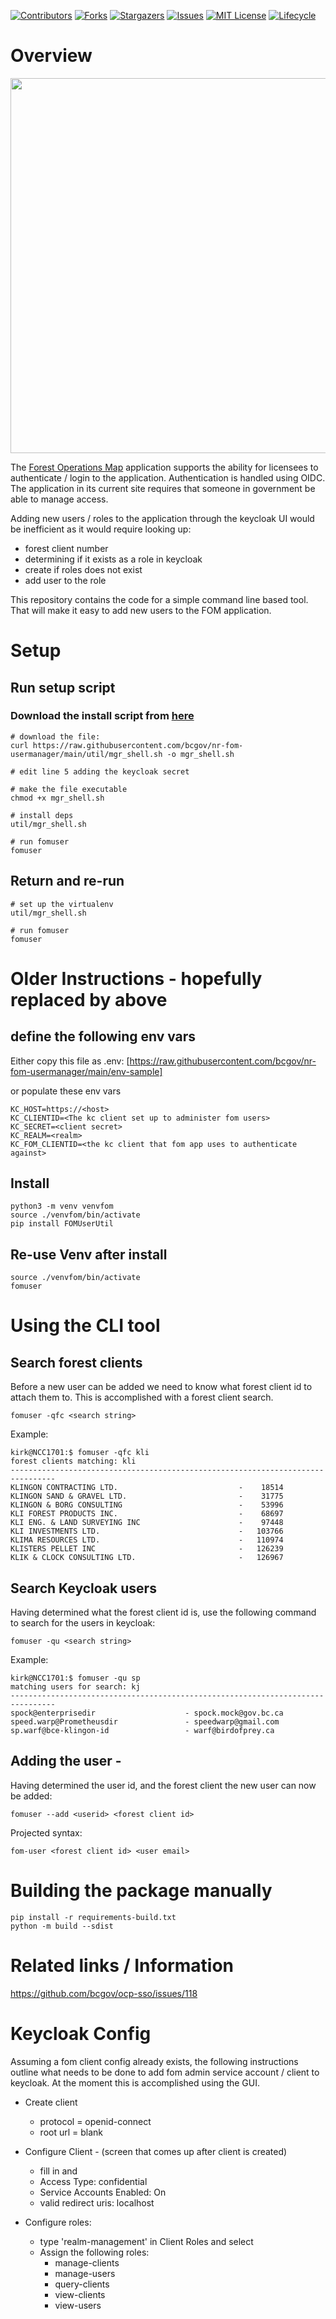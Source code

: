 <!-- PROJECT SHIELDS -->

[![Contributors](https://img.shields.io/github/contributors/bcgov/nr-fom-usermanager)](/../../graphs/contributors)
[![Forks](https://img.shields.io/github/forks/bcgov/nr-fom-usermanager)](/../../network/members)
[![Stargazers](https://img.shields.io/github/stars/bcgov/nr-fom-usermanager)](/../../stargazers)
[![Issues](https://img.shields.io/github/issues/bcgov/nr-fom-usermanager)](/../../issues)
[![MIT License](https://img.shields.io/github/license/bcgov/nr-fom-usermanager.svg)](/LICENSE.md)
[![Lifecycle](https://img.shields.io/badge/Lifecycle-Experimental-339999)](https://github.com/bcgov/repomountie/blob/master/doc/lifecycle-badges.md)

# Overview

<img src="https://lh3.googleusercontent.com/pw/AM-JKLVQ3zIZBxbAlzoCsqFki5ndraAKWN0V39ChQO_Z70ILBbwtNZAwJkWUlGp4Rg0I7rUhB4Qi5qfM507gC6yafbQV-L9ni8LMBojAVi_EuF7mnaBz5SyWf0RMIUx7WVcSsGj6EsTBQ90zhxvaYqSTmVuA4Q=w1072-h804-no?authuser=0" width='600px'>

The [Forest Operations Map](https://github.com/bcgov/nr-fom-api) application
supports the ability for licensees to authenticate / login to the application.
Authentication is handled using OIDC.  The application in its current site
requires that someone in government be able to manage access.

Adding new users / roles to the application through the keycloak UI would be
inefficient as it would require  looking up:
* forest client number
* determining if it exists as a role in keycloak
* create if roles does not exist
* add user to the role

This repository contains the code for a simple command line based tool. That
will make it easy to add new users to the FOM application.

# Setup

## Run setup script

### Download the install script from [here](https://raw.githubusercontent.com/bcgov/nr-fom-usermanager/main/fom_shell.sh)

```
# download the file:
curl https://raw.githubusercontent.com/bcgov/nr-fom-usermanager/main/util/mgr_shell.sh -o mgr_shell.sh

# edit line 5 adding the keycloak secret

# make the file executable
chmod +x mgr_shell.sh

# install deps
util/mgr_shell.sh

# run fomuser
fomuser
```

## Return and re-run

```
# set up the virtualenv
util/mgr_shell.sh

# run fomuser
fomuser
```


# Older Instructions - hopefully replaced by above

## define the following env vars

Either copy this file as .env: [https://raw.githubusercontent.com/bcgov/nr-fom-usermanager/main/env-sample]

or populate these env vars

```
KC_HOST=https://<host>
KC_CLIENTID=<The kc client set up to administer fom users>
KC_SECRET=<client secret>
KC_REALM=<realm>
KC_FOM_CLIENTID=<the kc client that fom app uses to authenticate against>
```

## Install

```
python3 -m venv venvfom
source ./venvfom/bin/activate
pip install FOMUserUtil
```

## Re-use Venv after install

```
source ./venvfom/bin/activate
fomuser
```

# Using the CLI tool

## Search forest clients

Before a new user can be added we need to know what forest client id to attach
them to.  This is accomplished with a forest client search.


`fomuser -qfc <search string>`

Example:

```
kirk@NCC1701:$ fomuser -qfc kli
forest clients matching: kli
--------------------------------------------------------------------------------
KLINGON CONTRACTING LTD.                           -    18514
KLINGON SAND & GRAVEL LTD.                         -    31775
KLINGON & BORG CONSULTING                          -    53996
KLI FOREST PRODUCTS INC.                           -    68697
KLI ENG. & LAND SURVEYING INC                      -    97448
KLI INVESTMENTS LTD.                               -   103766
KLIMA RESOURCES LTD.                               -   110974
KLISTERS PELLET INC                                -   126239
KLIK & CLOCK CONSULTING LTD.                       -   126967

```

## Search Keycloak users
Having determined what the forest client id is, use the following command to
search for the users in keycloak:

`fomuser -qu <search string>`

Example:

```
kirk@NCC1701:$ fomuser -qu sp
matching users for search: kj
--------------------------------------------------------------------------------
spock@enterprisedir                    - spock.mock@gov.bc.ca
speed.warp@Prometheusdir               - speedwarp@gmail.com
sp.warf@bce-klingon-id                 - warf@birdofprey.ca
```

## Adding the user - <not complete>

Having determined the user id, and the forest client the new user can now be
added:

`fomuser --add <userid> <forest client id>`


Projected syntax:
```
fom-user <forest client id> <user email>
```

# Building the package manually

```
pip install -r requirements-build.txt
python -m build --sdist
```

# Related links / Information

https://github.com/bcgov/ocp-sso/issues/118


# Keycloak Config

Assuming a fom client config already exists, the following instructions
outline what needs to be done to add fom admin service account / client
to keycloak.  At the moment this is accomplished using the GUI.

* Create client
  * protocol = openid-connect
  * root url = blank

* Configure Client - (screen that comes up after client is created)
  * fill in <name> and <description>
  * Access Type: confidential
  * Service Accounts Enabled: On
  * valid redirect uris: localhost

* Configure roles: <Service Account Roles>
  * type 'realm-management' in Client Roles and select
  * Assign the following roles:
    * manage-clients
    * manage-users
    * query-clients
    * view-clients
    * view-users


